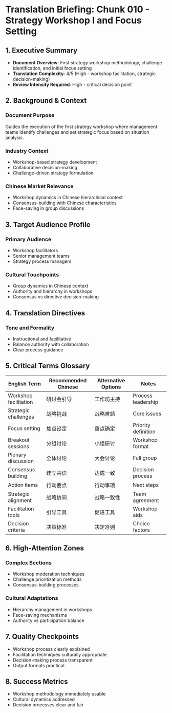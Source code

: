 # Translation Briefing: Chunk 010 - Strategy Workshop I and Focus Setting

## 1. Executive Summary
- **Document Overview**: First strategy workshop methodology, challenge identification, and initial focus setting
- **Translation Complexity**: 4/5 (High - workshop facilitation, strategic decision-making)
- **Review Intensity Required**: High - critical decision point

## 2. Background & Context

### Document Purpose
Guides the execution of the first strategy workshop where management teams identify challenges and set strategic focus based on situation analysis.

### Industry Context
- Workshop-based strategy development
- Collaborative decision-making
- Challenge-driven strategy formulation

### Chinese Market Relevance
- Workshop dynamics in Chinese hierarchical context
- Consensus-building with Chinese characteristics
- Face-saving in group discussions

## 3. Target Audience Profile

### Primary Audience
- Workshop facilitators
- Senior management teams
- Strategy process managers

### Cultural Touchpoints
- Group dynamics in Chinese context
- Authority and hierarchy in workshops
- Consensus vs directive decision-making

## 4. Translation Directives

### Tone and Formality
- Instructional and facilitative
- Balance authority with collaboration
- Clear process guidance

## 5. Critical Terms Glossary

| English Term | Recommended Chinese | Alternative Options | Notes |
| --- | --- | --- | --- |
| Workshop facilitation | 研讨会引导 | 工作坊主持 | Process leadership |
| Strategic challenges | 战略挑战 | 战略难题 | Core issues |
| Focus setting | 焦点设定 | 重点确定 | Priority definition |
| Breakout sessions | 分组讨论 | 小组研讨 | Workshop format |
| Plenary discussion | 全体讨论 | 大会讨论 | Full group |
| Consensus building | 建立共识 | 达成一致 | Decision process |
| Action items | 行动要点 | 行动事项 | Next steps |
| Strategic alignment | 战略协同 | 战略一致性 | Team agreement |
| Facilitation tools | 引导工具 | 促进工具 | Workshop aids |
| Decision criteria | 决策标准 | 决定准则 | Choice factors |

## 6. High-Attention Zones

### Complex Sections
- Workshop moderation techniques
- Challenge prioritization methods
- Consensus-building processes

### Cultural Adaptations
- Hierarchy management in workshops
- Face-saving mechanisms
- Authority vs participation balance

## 7. Quality Checkpoints

- Workshop process clearly explained
- Facilitation techniques culturally appropriate
- Decision-making process transparent
- Output formats practical

## 8. Success Metrics

- Workshop methodology immediately usable
- Cultural dynamics addressed
- Decision processes clear and fair